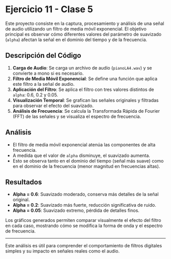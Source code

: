 
# Ejercicio 11 - Clase 5

Este proyecto consiste en la captura, procesamiento y análisis de una señal de audio utilizando un filtro de media móvil exponencial. El objetivo principal es observar cómo diferentes valores del parámetro de suavizado (`alpha`) afectan la señal en el dominio del tiempo y de la frecuencia.

## Descripción del Código

1. **Carga de Audio**: Se carga un archivo de audio (`pianoLA4.wav`) y se convierte a mono si es necesario.
2. **Filtro de Media Móvil Exponencial**: Se define una función que aplica este filtro a la señal de audio.
3. **Aplicación del Filtro**: Se aplica el filtro con tres valores distintos de `alpha`: 0.6, 0.2 y 0.05.
4. **Visualización Temporal**: Se grafican las señales originales y filtradas para observar el efecto del suavizado.
5. **Análisis de Frecuencia**: Se calcula la Transformada Rápida de Fourier (FFT) de las señales y se visualiza el espectro de frecuencia.

## Análisis

- El filtro de media móvil exponencial atenúa las componentes de alta frecuencia.
- A medida que el valor de `alpha` disminuye, el suavizado aumenta.
- Esto se observa tanto en el dominio del tiempo (señal más suave) como en el dominio de la frecuencia (menor magnitud en frecuencias altas).

## Resultados

- **Alpha = 0.6**: Suavizado moderado, conserva más detalles de la señal original.
- **Alpha = 0.2**: Suavizado más fuerte, reducción significativa de ruido.
- **Alpha = 0.05**: Suavizado extremo, pérdida de detalles finos.

Los gráficos generados permiten comparar visualmente el efecto del filtro en cada caso, mostrando cómo se modifica la forma de onda y el espectro de frecuencia.

---

Este análisis es útil para comprender el comportamiento de filtros digitales simples y su impacto en señales reales como el audio.
